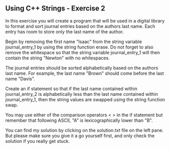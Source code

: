 ## Using C++ Strings - Exercise 2
In this exercise you will create a program that will be used in a digital library to format and sort journal entries based on the authors last name. Each entry has room to store only the last name of the author.

Begin by removing the first name "Isaac" from the string variable journal_entry_1 by using the string function erase. Do not forget to also remove the whitespace so that the string variable journal_entry_1 will then contain the string "Newton" with no whitespaces.

The journal entries should be sorted alphabetically based on the authors last name. For example, the last name "Brown" should come before the last name "Davis".

Create an if statement so that if the last name contained within journal_entry_2 is alphabetically less than the last name contained within journal_entry_1, then the string values are swapped using the string function swap.

You may use either of the comparison operators < > in the if statement but remember that following ASCII, "A" is lexicographically lower than "B".



You can find my solution by clicking on the solution.txt file on the left pane. But please make sure you give it a go yourself first, and only check the solution if you really get stuck.